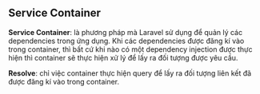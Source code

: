 ## Service Container

**Service Container**: là phương pháp mà Laravel sử dụng để quản lý các dependencies trong ứng dụng. Khi các dependencies được đăng kí vào trong container, thì bất cứ khi nào có một dependency injection được thực hiện thì container sẽ thực hiện xử lý để lấy ra đối tượng được yêu cầu.

**Resolve**: chỉ việc container thực hiện query để lấy ra đối tượng liên kết đã được đăng kí vào trong container.